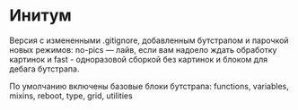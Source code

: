 # Инитум

Версия с измененными .gitignore, добавленным бутстрапом и парочкой новых режимов: no-pics — лайв, если вам надоело ждать обработку картинок и fast - одноразовой сборкой без картинок и блоком для дебага бутстрапа.

По умолчанию включены базовые блоки бутстрапа: functions, variables, mixins, reboot, type, grid, utilities
